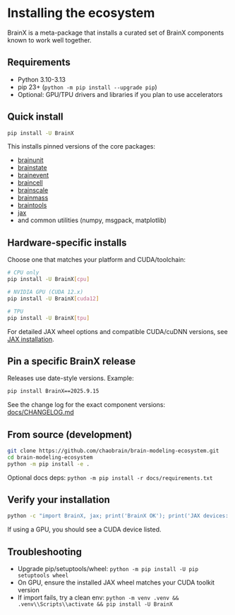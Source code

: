 # Installing the ecosystem

BrainX is a meta-package that installs a curated set of BrainX components known to work well together.

## Requirements

- Python 3.10-3.13
- pip 23+ (`python -m pip install --upgrade pip`)
- Optional: GPU/TPU drivers and libraries if you plan to use accelerators

## Quick install

```bash
pip install -U BrainX
```

This installs pinned versions of the core packages:

- [brainunit](https://github.com/chaobrain/brainunit)
- [brainstate](https://github.com/chaobrain/brainstate)
- [brainevent](https://github.com/chaobrain/brainevent)
- [braincell](https://github.com/chaobrain/braincell)
- [brainscale](https://github.com/chaobrain/brainscale)
- [brainmass](https://github.com/chaobrain/brainmass)
- [braintools](https://github.com/chaobrain/braintools)
- [jax](https://github.com/jax-ml/jax) 
- and common utilities (numpy, msgpack, matplotlib)

## Hardware-specific installs

Choose one that matches your platform and CUDA/toolchain:

```bash
# CPU only
pip install -U BrainX[cpu]

# NVIDIA GPU (CUDA 12.x)
pip install -U BrainX[cuda12]

# TPU
pip install -U BrainX[tpu]
```


For detailed JAX wheel options and compatible CUDA/cuDNN versions,
see [JAX installation](https://docs.jax.dev/en/latest/installation.html).





## Pin a specific BrainX release

Releases use date-style versions. Example:

```bash
pip install BrainX==2025.9.15
```

See the change log for the exact component versions: [docs/CHANGELOG.md](./CHANGELOG.md)

## From source (development)

```bash
git clone https://github.com/chaobrain/brain-modeling-ecosystem.git
cd brain-modeling-ecosystem
python -m pip install -e .
```

Optional docs deps: `python -m pip install -r docs/requirements.txt`

## Verify your installation

```bash
python -c "import BrainX, jax; print('BrainX OK'); print('JAX devices:', jax.devices())"
```

If using a GPU, you should see a CUDA device listed.

## Troubleshooting

- Upgrade pip/setuptools/wheel: `python -m pip install -U pip setuptools wheel`
- On GPU, ensure the installed JAX wheel matches your CUDA toolkit version
- If import fails, try a clean env: `python -m venv .venv && .venv\\Scripts\\activate && pip install -U BrainX`